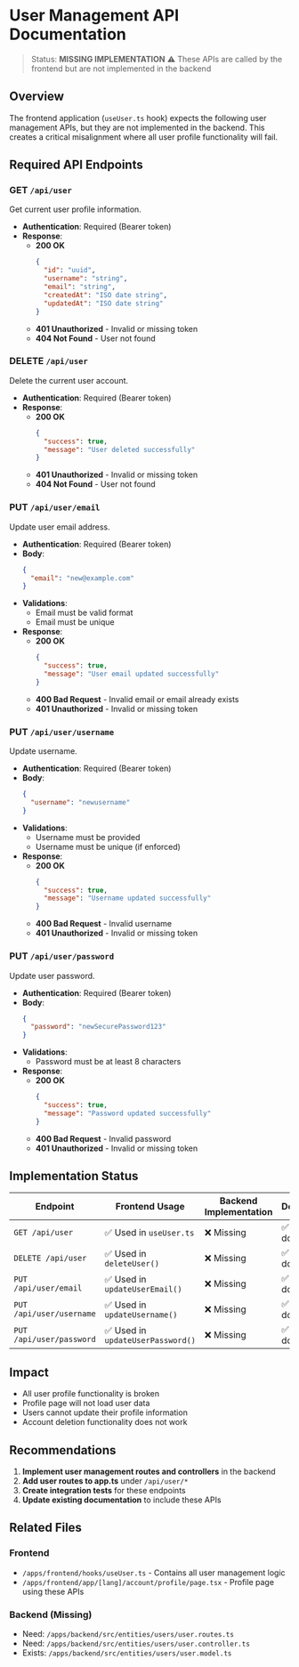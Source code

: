 # User Management API Documentation

> Status: **MISSING IMPLEMENTATION** ⚠️
> These APIs are called by the frontend but are not implemented in the backend

## Overview

The frontend application (`useUser.ts` hook) expects the following user management APIs, but they are not implemented in the backend. This creates a critical misalignment where all user profile functionality will fail.

## Required API Endpoints

### **GET** `/api/user`

Get current user profile information.

* **Authentication**: Required (Bearer token)
* **Response**:
  * **200 OK**
    ```json
    {
      "id": "uuid",
      "username": "string",
      "email": "string",
      "createdAt": "ISO date string",
      "updatedAt": "ISO date string"
    }
    ```
  * **401 Unauthorized** - Invalid or missing token
  * **404 Not Found** - User not found

### **DELETE** `/api/user`

Delete the current user account.

* **Authentication**: Required (Bearer token)
* **Response**:
  * **200 OK**
    ```json
    {
      "success": true,
      "message": "User deleted successfully"
    }
    ```
  * **401 Unauthorized** - Invalid or missing token
  * **404 Not Found** - User not found

### **PUT** `/api/user/email`

Update user email address.

* **Authentication**: Required (Bearer token)
* **Body**:
  ```json
  {
    "email": "new@example.com"
  }
  ```
* **Validations**:
  * Email must be valid format
  * Email must be unique
* **Response**:
  * **200 OK**
    ```json
    {
      "success": true,
      "message": "User email updated successfully"
    }
    ```
  * **400 Bad Request** - Invalid email or email already exists
  * **401 Unauthorized** - Invalid or missing token

### **PUT** `/api/user/username`

Update username.

* **Authentication**: Required (Bearer token)
* **Body**:
  ```json
  {
    "username": "newusername"
  }
  ```
* **Validations**:
  * Username must be provided
  * Username must be unique (if enforced)
* **Response**:
  * **200 OK**
    ```json
    {
      "success": true,
      "message": "Username updated successfully"
    }
    ```
  * **400 Bad Request** - Invalid username
  * **401 Unauthorized** - Invalid or missing token

### **PUT** `/api/user/password`

Update user password.

* **Authentication**: Required (Bearer token)
* **Body**:
  ```json
  {
    "password": "newSecurePassword123"
  }
  ```
* **Validations**:
  * Password must be at least 8 characters
* **Response**:
  * **200 OK**
    ```json
    {
      "success": true,
      "message": "Password updated successfully"
    }
    ```
  * **400 Bad Request** - Invalid password
  * **401 Unauthorized** - Invalid or missing token

## Implementation Status

| Endpoint | Frontend Usage | Backend Implementation | Documentation |
|----------|----------------|----------------------|---------------|
| `GET /api/user` | ✅ Used in `useUser.ts` | ❌ Missing | ✅ This document |
| `DELETE /api/user` | ✅ Used in `deleteUser()` | ❌ Missing | ✅ This document |
| `PUT /api/user/email` | ✅ Used in `updateUserEmail()` | ❌ Missing | ✅ This document |
| `PUT /api/user/username` | ✅ Used in `updateUsername()` | ❌ Missing | ✅ This document |
| `PUT /api/user/password` | ✅ Used in `updateUserPassword()` | ❌ Missing | ✅ This document |

## Impact

- All user profile functionality is broken
- Profile page will not load user data
- Users cannot update their profile information
- Account deletion functionality does not work

## Recommendations

1. **Implement user management routes and controllers** in the backend
2. **Add user routes to app.ts** under `/api/user/*`
3. **Create integration tests** for these endpoints
4. **Update existing documentation** to include these APIs

## Related Files

### Frontend
- `/apps/frontend/hooks/useUser.ts` - Contains all user management logic
- `/apps/frontend/app/[lang]/account/profile/page.tsx` - Profile page using these APIs

### Backend (Missing)
- Need: `/apps/backend/src/entities/users/user.routes.ts`
- Need: `/apps/backend/src/entities/users/user.controller.ts`
- Exists: `/apps/backend/src/entities/users/user.model.ts`